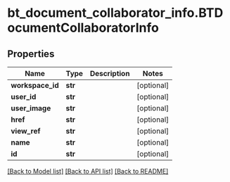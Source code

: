 # bt_document_collaborator_info.BTDocumentCollaboratorInfo

## Properties
Name | Type | Description | Notes
------------ | ------------- | ------------- | -------------
**workspace_id** | **str** |  | [optional] 
**user_id** | **str** |  | [optional] 
**user_image** | **str** |  | [optional] 
**href** | **str** |  | [optional] 
**view_ref** | **str** |  | [optional] 
**name** | **str** |  | [optional] 
**id** | **str** |  | [optional] 

[[Back to Model list]](../README.md#documentation-for-models) [[Back to API list]](../README.md#documentation-for-api-endpoints) [[Back to README]](../README.md)


